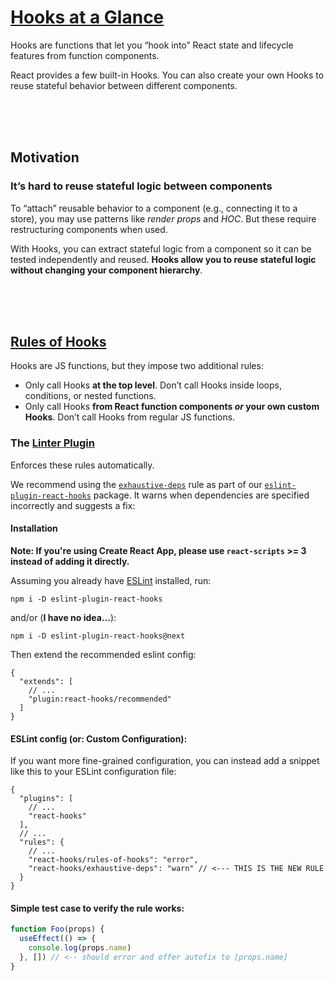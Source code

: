 # [Hooks at a Glance](https://reactjs.org/docs/hooks-overview.html)

Hooks are functions that let you “hook into” React state and lifecycle features from function components.

React provides a few built-in Hooks. You can also create your own Hooks to reuse stateful behavior between different components.



<br />
<br />
<br />



## Motivation

### It’s hard to reuse stateful logic between components

To “attach” reusable behavior to a component (e.g., connecting it to a store), you may use patterns like *render props* and *HOC*. But these require restructuring components when used.

With Hooks, you can extract stateful logic from a component so it can be tested independently and reused. **Hooks allow you to reuse stateful logic without changing your component hierarchy**.



<br />
<br />
<br />



## [Rules of Hooks](https://reactjs.org/docs/hooks-overview.html#rules-of-hooks)

Hooks are JS functions, but they impose two additional rules:

- Only call Hooks **at the top level**. Don’t call Hooks inside loops, conditions, or nested functions.
- Only call Hooks **from React function components *or* your own custom Hooks**. Don’t call Hooks from regular JS functions.

### The [Linter Plugin](https://www.npmjs.com/package/eslint-plugin-react-hooks)

Enforces these rules automatically.

We recommend using the [`exhaustive-deps`](https://github.com/facebook/react/issues/14920) rule as part of our [`eslint-plugin-react-hooks`](https://www.npmjs.com/package/eslint-plugin-react-hooks#installation) package. It warns when dependencies are specified incorrectly and suggests a fix:

#### Installation

**Note: If you're using Create React App, please use `react-scripts` >= 3 instead of adding it directly.**

Assuming you already have [ESLint](https://www.npmjs.com/package/eslint) installed, run:

    npm i -D eslint-plugin-react-hooks

and/or (**I have no idea...**):

    npm i -D eslint-plugin-react-hooks@next

Then extend the recommended eslint config:

```
{
  "extends": [
    // ...
    "plugin:react-hooks/recommended"
  ]
}
```

#### ESLint config (or: Custom Configuration):

If you want more fine-grained configuration, you can instead add a snippet like this to your ESLint configuration file:

```
{
  "plugins": [
    // ...
    "react-hooks"
  ],
  // ...
  "rules": {
    // ...
    "react-hooks/rules-of-hooks": "error",
    "react-hooks/exhaustive-deps": "warn" // <--- THIS IS THE NEW RULE
  }
}
```

#### Simple test case to verify the rule works:

```jsx
function Foo(props) {
  useEffect(() => {
    console.log(props.name)
  }, []) // <-- should error and offer autofix to [props.name]
}
```
